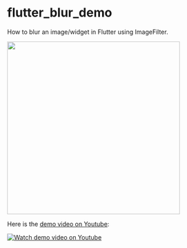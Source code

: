 # flutter_blur_demo
How to blur an image/widget in Flutter using ImageFilter.

<img src="https://user-images.githubusercontent.com/340836/65835409-1e5e7700-e310-11e9-890d-035862c9e624.png" width="400">

Here is the [demo video on Youtube](http://www.youtube.com/watch?v=H3ToNVMxPv0):

[![Watch demo video on Youtube](http://img.youtube.com/vi/H3ToNVMxPv0/0.jpg)](http://www.youtube.com/watch?v=H3ToNVMxPv0 "Flutter blur demo using BackdropFilter & ImageFilter")
